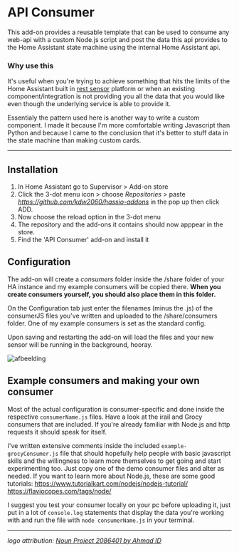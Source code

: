 # API Consumer

This add-on provides a reusable template that can be used to consume any web-api with a custom Node.js script and post the data this api provides to the Home Assistant state machine using the internal Home Assistant api. 

### Why use this
It's useful when you're trying to achieve something that hits the limits of the Home Assistant built in [rest sensor](https://www.home-assistant.io/integrations/rest/) platform or when an existing component/integration is not providing you all the data that you would like even though the underlying service is able to provide it. 

Essentialy the pattern used here is another way to write a custom component. I made it because I'm more comfortable writing Javascript than Python and because I came to the conclusion that it's better to stuff data in the state machine than making custom cards. 



---

## Installation

1. In Home Assistant go to Supervisor > Add-on store
2. Click the 3-dot menu icon > choose _Repositories_ > paste _https://github.com/kdw2060/hassio-addons_ in the pop up then click ADD.
3. Now choose the reload option in the 3-dot menu
4. The repository and the add-ons it contains should now apppear in the store.
5. Find the 'API Consumer' add-on and install it


## Configuration
The add-on will create a _consumers_ folder inside the /share folder of your HA instance and my example consumers will be copied there. **When you create consumers yourself, you should also place them in this folder.**

On the Configuration tab just enter the filenames (minus the .js) of the consumerJS files you've written and uploaded to the /share/consumers folder. One of my example consumers is set as the standard config.

Upon saving and restarting the add-on will load the files and your new sensor will be running in the background, hooray.

![afbeelding](https://github.com/kdw2060/hassio-addons/raw/master/hassio-addon-api-consumer/config-api-consumericon.png)


## Example consumers and making your own consumer
Most of the actual configuration is consumer-specific and done inside the respective `consumerName.js` files. Have a look at the irail and Grocy consumers that are included. If you're already familiar with Node.js and http requests it should speak for itself.


I've written extensive comments inside the included `example-grocyConsumer.js` file that should hopefully help people with basic javascript skills and the willingness to learn more themselves to get going and start experimenting too. Just copy one of the demo consumer files and alter as needed. If you want to learn more about Node.js, these are some good tutorials:
https://www.tutorialkart.com/nodejs/nodejs-tutorial/ 
https://flaviocopes.com/tags/node/

I suggest you test your consumer locally on your pc before uploading it, just put in a lot of `console.log` statements that display the data you're working with and run the file with `node consumerName.js` in your terminal.


---
_logo attribution: [Noun Project 2086401 by Ahmad ID]( https://thenounproject.com/term/api/2086401/)_
